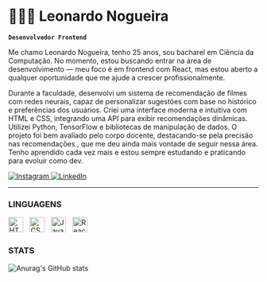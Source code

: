 # 👨🏻‍💻 Leonardo Nogueira

**`Desenvolvedor Frontend`**

Me chamo Leonardo Nogueira, tenho 25 anos, sou bacharel em Ciência da Computação. No momento, estou buscando entrar na área de desenvolvimento — meu foco é em frontend com React, mas estou aberto a qualquer oportunidade que me ajude a crescer profissionalmente.

Durante a faculdade, desenvolvi um sistema de recomendação de filmes com redes neurais, capaz de personalizar sugestões com base no histórico e preferências dos usuários. Criei uma interface moderna e intuitiva com HTML e CSS, integrando uma API para exibir recomendações dinâmicas. Utilizei Python, TensorFlow e bibliotecas de manipulação de dados. O projeto foi bem avaliado pelo
corpo docente, destacando-se pela precisão nas recomendações., que me deu ainda mais vontade de seguir nessa área. Tenho aprendido cada vez mais e estou sempre estudando e praticando para evoluir como dev.

<p align="left">
    <a href="https://www.instagram.com/leonogueiralemes" target="_blank">
        <img 
            alt="Instagram" 
            title="Siga no Instagram" 
            src="https://img.shields.io/badge/-Instagram-E4405F?style=for-the-badge&logo=instagram&logoColor=white"
        />
    </a>
    <a href="https://www.linkedin.com/in/leonogueiralemes" target="_blank">
        <img 
            alt="LinkedIn" 
            title="Conecte-se no LinkedIn" 
            src="https://img.shields.io/badge/-LinkedIn-0077B5?style=for-the-badge&logo=linkedin&logoColor=white"
        />
    </a>
</p>

---

### LINGUAGENS

<img 
    align="left" 
    alt="HTML"
    title="HTML" 
    width="30px" 
    style="padding-right: 10px;" 
    src="https://cdn.jsdelivr.net/gh/devicons/devicon@latest/icons/html5/html5-original.svg" 
/>
<img 
    align="left" 
    alt="CSS" 
    title="CSS"
    width="30px" 
    style="padding-right: 10px;" 
    src="https://cdn.jsdelivr.net/gh/devicons/devicon@latest/icons/css3/css3-original.svg" 
/>
<img 
    align="left" 
    alt="JavaScript" 
    title="JavaScript"
    width="30px" 
    style="padding-right: 10px;" 
    src="https://cdn.jsdelivr.net/gh/devicons/devicon@latest/icons/javascript/javascript-original.svg" 
/>
<img 
    align="left" 
    alt="React"
    title="React" 
    width="30px" 
    style="padding-right: 10px;" 
    src="https://cdn.jsdelivr.net/gh/devicons/devicon@latest/icons/react/react-original.svg" 
/>

<br/>
<br/>

### STATS

![Anurag's GitHub stats](https://github-readme-stats.vercel.app/api?username=leonogueiralemes&show_icons=true&theme=tokyonight)
